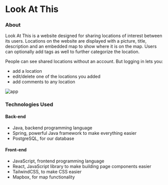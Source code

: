 
# Look At This

### About

Look At This is a website designed for sharing locations of interest between its users. Locations on the website are displayed with a picture, title, description and an embedded map to show where it is on the map. Users can optionally add tags as well to further categorize the location.

People can see shared locations without an account.
But logging in lets you:
- add a location
- edit/delete one of the locations you added
- add comments to any location

![app](https://user-images.githubusercontent.com/70326660/156239264-65e0dfd1-8666-4a34-85d5-dcb26530edb2.png)

### Technologies Used

#### Back-end
- Java, backend programming language
- Spring, powerful Java framework to make everything easier
- PostgreSQL, for our database

#### Front-end
- JavaScript, frontend programming language
- React, JavaScript library to make building page components easier
- TailwindCSS, to make CSS easier
- Mapbox, for map functionality
